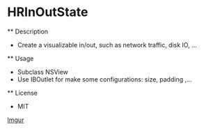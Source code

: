 HRInOutState
============
** Description
- Create a visualizable in/out, such as network traffic, disk IO, ...

** Usage
- Subclass NSView
- Use IBOutlet for make some configurations: size, padding ,...

** License
- MIT

[Imgur](http://i.imgur.com/sg1AXvV.png)
